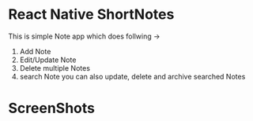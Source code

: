# React Native ShortNotes

This is simple Note app which does follwing ->
1. Add Note
2. Edit/Update Note
3. Delete multiple Notes
4. search Note
you can also update, delete and archive searched Notes


# ScreenShots

